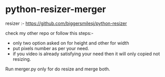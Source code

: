 # python-resizer-merger

resizer :- https://github.com/biggersmilesj/python-resizer

check my other repo or follow this steps:-
- only two option asked on for height and other for width
- put pixels number as per your need.
- if you video is already satisfying your need then it will only copied not resizing.



Run merger.py only for do resize and merge both.

